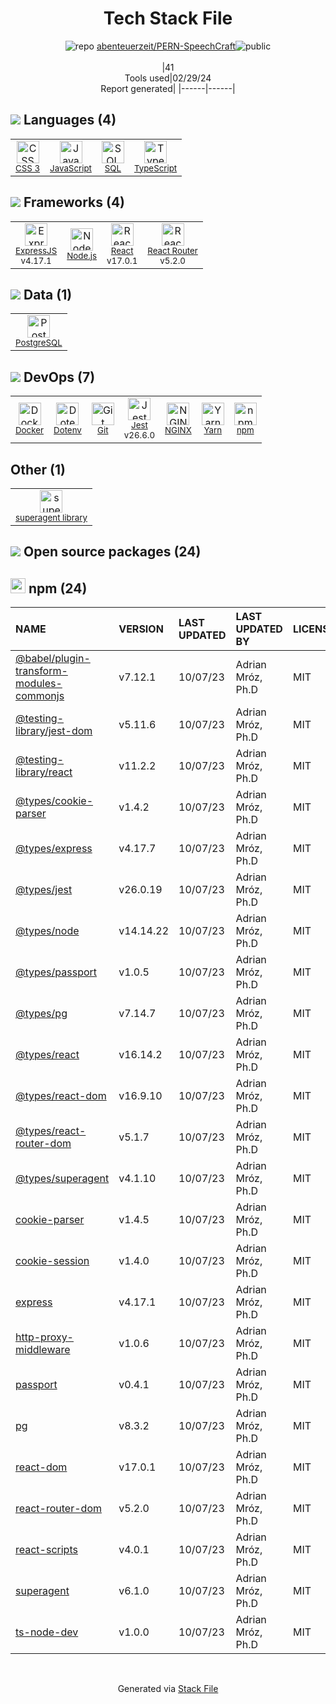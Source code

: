 <!--
&lt;--- Readme.md Snippet without images Start ---&gt;
## Tech Stack
abenteuerzeit/PERN-SpeechCraft is built on the following main stack:

- [JavaScript](https://developer.mozilla.org/en-US/docs/Web/JavaScript) – Languages
- [SQL](https://en.wikipedia.org/wiki/SQL) – Languages
- [TypeScript](http://www.typescriptlang.org) – Languages
- [ExpressJS](http://expressjs.com/) – Microframeworks (Backend)
- [Node.js](http://nodejs.org/) – Frameworks (Full Stack)
- [React](https://reactjs.org/) – Javascript UI Libraries
- [React Router](https://github.com/rackt/react-router) – JavaScript Framework Components
- [PostgreSQL](http://www.postgresql.org/) – Databases
- [Docker](https://www.docker.com/) – Virtual Machine Platforms & Containers
- [Jest](http://facebook.github.io/jest/) – Javascript Testing Framework
- [NGINX](http://nginx.org) – Web Servers
- [Yarn](https://yarnpkg.com/) – Front End Package Manager

Full tech stack [here](/techstack.md)

&lt;--- Readme.md Snippet without images End ---&gt;

&lt;--- Readme.md Snippet with images Start ---&gt;
## Tech Stack
abenteuerzeit/PERN-SpeechCraft is built on the following main stack:

- <img width='25' height='25' src='https://img.stackshare.io/service/1209/javascript.jpeg' alt='JavaScript'/> [JavaScript](https://developer.mozilla.org/en-US/docs/Web/JavaScript) – Languages
- <img width='25' height='25' src='https://img.stackshare.io/service/2271/default_068d33483bba6b81ee13fbd4dc7aab9780896a54.png' alt='SQL'/> [SQL](https://en.wikipedia.org/wiki/SQL) – Languages
- <img width='25' height='25' src='https://img.stackshare.io/service/1612/bynNY5dJ.jpg' alt='TypeScript'/> [TypeScript](http://www.typescriptlang.org) – Languages
- <img width='25' height='25' src='https://img.stackshare.io/service/1163/hashtag.png' alt='ExpressJS'/> [ExpressJS](http://expressjs.com/) – Microframeworks (Backend)
- <img width='25' height='25' src='https://img.stackshare.io/service/1011/n1JRsFeB_400x400.png' alt='Node.js'/> [Node.js](http://nodejs.org/) – Frameworks (Full Stack)
- <img width='25' height='25' src='https://img.stackshare.io/service/1020/OYIaJ1KK.png' alt='React'/> [React](https://reactjs.org/) – Javascript UI Libraries
- <img width='25' height='25' src='https://img.stackshare.io/service/3350/8261421.png' alt='React Router'/> [React Router](https://github.com/rackt/react-router) – JavaScript Framework Components
- <img width='25' height='25' src='https://img.stackshare.io/service/1028/ASOhU5xJ.png' alt='PostgreSQL'/> [PostgreSQL](http://www.postgresql.org/) – Databases
- <img width='25' height='25' src='https://img.stackshare.io/service/586/n4u37v9t_400x400.png' alt='Docker'/> [Docker](https://www.docker.com/) – Virtual Machine Platforms & Containers
- <img width='25' height='25' src='https://img.stackshare.io/service/830/jest.png' alt='Jest'/> [Jest](http://facebook.github.io/jest/) – Javascript Testing Framework
- <img width='25' height='25' src='https://img.stackshare.io/service/1052/YMxUfyWf.png' alt='NGINX'/> [NGINX](http://nginx.org) – Web Servers
- <img width='25' height='25' src='https://img.stackshare.io/service/5848/44mC-kJ3.jpg' alt='Yarn'/> [Yarn](https://yarnpkg.com/) – Front End Package Manager

Full tech stack [here](/techstack.md)

&lt;--- Readme.md Snippet with images End ---&gt;
-->
<div align="center">

# Tech Stack File
![](https://img.stackshare.io/repo.svg "repo") [abenteuerzeit/PERN-SpeechCraft](https://github.com/abenteuerzeit/PERN-SpeechCraft)![](https://img.stackshare.io/public_badge.svg "public")
<br/><br/>
|41<br/>Tools used|02/29/24 <br/>Report generated|
|------|------|
</div>

## <img src='https://img.stackshare.io/languages.svg'/> Languages (4)
<table><tr>
  <td align='center'>
  <img width='36' height='36' src='https://img.stackshare.io/service/6727/css.png' alt='CSS 3'>
  <br>
  <sub><a href="https://developer.mozilla.org/en-US/docs/Web/CSS/CSS3">CSS 3</a></sub>
  <br>
  <sub></sub>
</td>

<td align='center'>
  <img width='36' height='36' src='https://img.stackshare.io/service/1209/javascript.jpeg' alt='JavaScript'>
  <br>
  <sub><a href="https://developer.mozilla.org/en-US/docs/Web/JavaScript">JavaScript</a></sub>
  <br>
  <sub></sub>
</td>

<td align='center'>
  <img width='36' height='36' src='https://img.stackshare.io/service/2271/default_068d33483bba6b81ee13fbd4dc7aab9780896a54.png' alt='SQL'>
  <br>
  <sub><a href="https://en.wikipedia.org/wiki/SQL">SQL</a></sub>
  <br>
  <sub></sub>
</td>

<td align='center'>
  <img width='36' height='36' src='https://img.stackshare.io/service/1612/bynNY5dJ.jpg' alt='TypeScript'>
  <br>
  <sub><a href="http://www.typescriptlang.org">TypeScript</a></sub>
  <br>
  <sub></sub>
</td>

</tr>
</table>

## <img src='https://img.stackshare.io/frameworks.svg'/> Frameworks (4)
<table><tr>
  <td align='center'>
  <img width='36' height='36' src='https://img.stackshare.io/service/1163/hashtag.png' alt='ExpressJS'>
  <br>
  <sub><a href="http://expressjs.com/">ExpressJS</a></sub>
  <br>
  <sub>v4.17.1</sub>
</td>

<td align='center'>
  <img width='36' height='36' src='https://img.stackshare.io/service/1011/n1JRsFeB_400x400.png' alt='Node.js'>
  <br>
  <sub><a href="http://nodejs.org/">Node.js</a></sub>
  <br>
  <sub></sub>
</td>

<td align='center'>
  <img width='36' height='36' src='https://img.stackshare.io/service/1020/OYIaJ1KK.png' alt='React'>
  <br>
  <sub><a href="https://reactjs.org/">React</a></sub>
  <br>
  <sub>v17.0.1</sub>
</td>

<td align='center'>
  <img width='36' height='36' src='https://img.stackshare.io/service/3350/8261421.png' alt='React Router'>
  <br>
  <sub><a href="https://github.com/rackt/react-router">React Router</a></sub>
  <br>
  <sub>v5.2.0</sub>
</td>

</tr>
</table>

## <img src='https://img.stackshare.io/databases.svg'/> Data (1)
<table><tr>
  <td align='center'>
  <img width='36' height='36' src='https://img.stackshare.io/service/1028/ASOhU5xJ.png' alt='PostgreSQL'>
  <br>
  <sub><a href="http://www.postgresql.org/">PostgreSQL</a></sub>
  <br>
  <sub></sub>
</td>

</tr>
</table>

## <img src='https://img.stackshare.io/devops.svg'/> DevOps (7)
<table><tr>
  <td align='center'>
  <img width='36' height='36' src='https://img.stackshare.io/service/586/n4u37v9t_400x400.png' alt='Docker'>
  <br>
  <sub><a href="https://www.docker.com/">Docker</a></sub>
  <br>
  <sub></sub>
</td>

<td align='center'>
  <img width='36' height='36' src='https://img.stackshare.io/service/8067/default_90dcb1286af7685c68df319c764b80704df1155b.png' alt='Dotenv'>
  <br>
  <sub><a href="https://github.com/motdotla/dotenv">Dotenv</a></sub>
  <br>
  <sub></sub>
</td>

<td align='center'>
  <img width='36' height='36' src='https://img.stackshare.io/service/1046/git.png' alt='Git'>
  <br>
  <sub><a href="http://git-scm.com/">Git</a></sub>
  <br>
  <sub></sub>
</td>

<td align='center'>
  <img width='36' height='36' src='https://img.stackshare.io/service/830/jest.png' alt='Jest'>
  <br>
  <sub><a href="http://facebook.github.io/jest/">Jest</a></sub>
  <br>
  <sub>v26.6.0</sub>
</td>

<td align='center'>
  <img width='36' height='36' src='https://img.stackshare.io/service/1052/YMxUfyWf.png' alt='NGINX'>
  <br>
  <sub><a href="http://nginx.org">NGINX</a></sub>
  <br>
  <sub></sub>
</td>

<td align='center'>
  <img width='36' height='36' src='https://img.stackshare.io/service/5848/44mC-kJ3.jpg' alt='Yarn'>
  <br>
  <sub><a href="https://yarnpkg.com/">Yarn</a></sub>
  <br>
  <sub></sub>
</td>

<td align='center'>
  <img width='36' height='36' src='https://img.stackshare.io/service/1120/lejvzrnlpb308aftn31u.png' alt='npm'>
  <br>
  <sub><a href="https://www.npmjs.com/">npm</a></sub>
  <br>
  <sub></sub>
</td>

</tr>
</table>

## Other (1)
<table><tr>
  <td align='center'>
  <img width='36' height='36' src='https://img.stackshare.io/service/8032/pBeeJQDQ_normal.png' alt='superagent library'>
  <br>
  <sub><a href="https://visionmedia.github.io/superagent/">superagent library</a></sub>
  <br>
  <sub></sub>
</td>

</tr>
</table>


## <img src='https://img.stackshare.io/group.svg' /> Open source packages (24)</h2>

## <img width='24' height='24' src='https://img.stackshare.io/service/1120/lejvzrnlpb308aftn31u.png'/> npm (24)

|NAME|VERSION|LAST UPDATED|LAST UPDATED BY|LICENSE|VULNERABILITIES|
|:------|:------|:------|:------|:------|:------|
|[@babel/plugin-transform-modules-commonjs](https://www.npmjs.com/@babel/plugin-transform-modules-commonjs)|v7.12.1|10/07/23|Adrian Mróz, Ph.D |MIT|N/A|
|[@testing-library/jest-dom](https://www.npmjs.com/@testing-library/jest-dom)|v5.11.6|10/07/23|Adrian Mróz, Ph.D |MIT|N/A|
|[@testing-library/react](https://www.npmjs.com/@testing-library/react)|v11.2.2|10/07/23|Adrian Mróz, Ph.D |MIT|N/A|
|[@types/cookie-parser](https://www.npmjs.com/@types/cookie-parser)|v1.4.2|10/07/23|Adrian Mróz, Ph.D |MIT|N/A|
|[@types/express](https://www.npmjs.com/@types/express)|v4.17.7|10/07/23|Adrian Mróz, Ph.D |MIT|N/A|
|[@types/jest](https://www.npmjs.com/@types/jest)|v26.0.19|10/07/23|Adrian Mróz, Ph.D |MIT|N/A|
|[@types/node](https://www.npmjs.com/@types/node)|v14.14.22|10/07/23|Adrian Mróz, Ph.D |MIT|N/A|
|[@types/passport](https://www.npmjs.com/@types/passport)|v1.0.5|10/07/23|Adrian Mróz, Ph.D |MIT|N/A|
|[@types/pg](https://www.npmjs.com/@types/pg)|v7.14.7|10/07/23|Adrian Mróz, Ph.D |MIT|N/A|
|[@types/react](https://www.npmjs.com/@types/react)|v16.14.2|10/07/23|Adrian Mróz, Ph.D |MIT|N/A|
|[@types/react-dom](https://www.npmjs.com/@types/react-dom)|v16.9.10|10/07/23|Adrian Mróz, Ph.D |MIT|N/A|
|[@types/react-router-dom](https://www.npmjs.com/@types/react-router-dom)|v5.1.7|10/07/23|Adrian Mróz, Ph.D |MIT|N/A|
|[@types/superagent](https://www.npmjs.com/@types/superagent)|v4.1.10|10/07/23|Adrian Mróz, Ph.D |MIT|N/A|
|[cookie-parser](https://www.npmjs.com/cookie-parser)|v1.4.5|10/07/23|Adrian Mróz, Ph.D |MIT|N/A|
|[cookie-session](https://www.npmjs.com/cookie-session)|v1.4.0|10/07/23|Adrian Mróz, Ph.D |MIT|N/A|
|[express](https://www.npmjs.com/express)|v4.17.1|10/07/23|Adrian Mróz, Ph.D |MIT|[CVE-2022-24999](https://github.com/advisories/GHSA-hrpp-h998-j3pp) (High)|
|[http-proxy-middleware](https://www.npmjs.com/http-proxy-middleware)|v1.0.6|10/07/23|Adrian Mróz, Ph.D |MIT|N/A|
|[passport](https://www.npmjs.com/passport)|v0.4.1|10/07/23|Adrian Mróz, Ph.D |MIT|[CVE-2022-25896](https://github.com/advisories/GHSA-v923-w3x8-wh69) (Moderate)|
|[pg](https://www.npmjs.com/pg)|v8.3.2|10/07/23|Adrian Mróz, Ph.D |MIT|N/A|
|[react-dom](https://www.npmjs.com/react-dom)|v17.0.1|10/07/23|Adrian Mróz, Ph.D |MIT|N/A|
|[react-router-dom](https://www.npmjs.com/react-router-dom)|v5.2.0|10/07/23|Adrian Mróz, Ph.D |MIT|N/A|
|[react-scripts](https://www.npmjs.com/react-scripts)|v4.0.1|10/07/23|Adrian Mróz, Ph.D |MIT|N/A|
|[superagent](https://www.npmjs.com/superagent)|v6.1.0|10/07/23|Adrian Mróz, Ph.D |MIT|N/A|
|[ts-node-dev](https://www.npmjs.com/ts-node-dev)|v1.0.0|10/07/23|Adrian Mróz, Ph.D |MIT|N/A|

<br/>
<div align='center'>

Generated via [Stack File](https://github.com/marketplace/stack-file)
